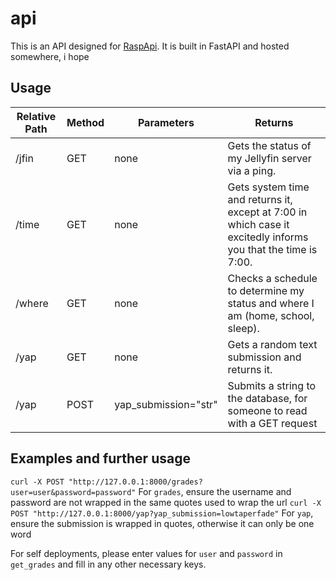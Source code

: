 # api
This is an API designed for [RaspApi](https://raspapi.hackclub.com/). It is built in FastAPI and hosted somewhere, i hope
## Usage
| Relative Path | Method     | Parameters                                                                                                    | Returns |
| ------------- | ------ | ---------- | ------------------------------------------------------------------------------------------------------------- |
| /jfin                      | GET          | none                 | Gets the status of my Jellyfin server via a ping.                                                                                                                                                                          |
| /time                      | GET          | none                 | Gets system time and returns it, except at 7:00 in which case it excitedly informs you that the time is 7:00.                                                                                                              |
| /where                     | GET          | none                 | Checks a schedule to determine my status and where I am (home, school, sleep).                                                                                                                                             |
| /yap                       | GET          | none                 | Gets a random text submission and returns it.                                                                                                                                                                              |
| /yap                       | POST         | yap_submission="str" | Submits a string to the database, for someone to read with a GET request |

## Examples and further usage

```curl -X POST "http://127.0.0.1:8000/grades?user=user&password=password"```
For `grades`, ensure the username and password are not wrapped in the same quotes used to wrap the url
```curl -X POST "http://127.0.0.1:8000/yap?yap_submission=lowtaperfade"```
For `yap`, ensure the submission is wrapped in quotes, otherwise it can only be one word

For self deployments, please enter values for `user` and `password` in `get_grades` and fill in any other necessary keys.
